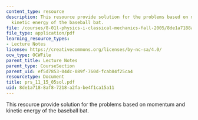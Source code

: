 ```yaml
---
content_type: resource
description: This resource provide solution for the problems based on momentum and
  kinetic energy of the baseball bat.
file: /courses/8-01l-physics-i-classical-mechanics-fall-2005/8de1a7188af87218a2fabe4f1ca15a11_prs_11_15_05sol.pdf
file_type: application/pdf
learning_resource_types:
- Lecture Notes
license: https://creativecommons.org/licenses/by-nc-sa/4.0/
ocw_type: OCWFile
parent_title: Lecture Notes
parent_type: CourseSection
parent_uid: ef5d7853-04dc-089f-760d-fcab84f25ca4
resourcetype: Document
title: prs_11_15_05sol.pdf
uid: 8de1a718-8af8-7218-a2fa-be4f1ca15a11
---
```

This resource provide solution for the problems based on momentum and kinetic energy of the baseball bat.